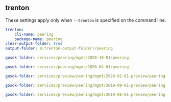 
## trenton

These settings apply only when `--trenton` is specified on the command line.

``` yaml $(trenton)
trenton:
    cli-name: peering
    package-name: peering
clear-output-folder: true
output-folder: $(trenton-output-folder)/peering
```

``` yaml $(tag) == 'package-2020-10-01' && $(trenton)
gosdk-folder: services/peering/mgmt/2020-10-01/peering
```

``` yaml $(tag) == 'package-2020-04-01' && $(trenton)
gosdk-folder: services/peering/mgmt/2020-04-01/peering
```

``` yaml $(tag) == 'package-2020-01-01-preview' && $(trenton)
gosdk-folder: services/preview/peering/mgmt/2020-01-01-preview/peering
```

``` yaml $(tag) == 'package-2019-09-01-preview' && $(trenton)
gosdk-folder: services/preview/peering/mgmt/2019-09-01-preview/peering
```

``` yaml $(tag) == 'package-2019-08-01-preview' && $(trenton)
gosdk-folder: services/preview/peering/mgmt/2019-08-01-preview/peering
```
